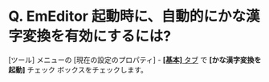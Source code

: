 # Q. EmEditor 起動時に、自動的にかな漢字変換を有効にするには?

\[ツール\] メニューの \[現在の設定のプロパティ\] \- [**\[基本\]** タブ](../../dlg/properties/general/index) で **\[かな漢字変換を起動\]**
チェック ボックスをチェックします。